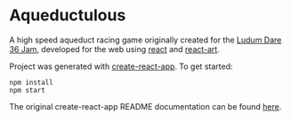 # Aqueductulous

A high speed aqueduct racing game originally created for the [Ludum Dare 36 Jam](http://ludumdare.com/compo/ludum-dare-36/?action=preview&uid=113506), developed for the web using [react](https://github.com/facebook/react) and [react-art](https://github.com/reactjs/react-art).

Project was generated with [create-react-app](https://github.com/facebookincubator/create-react-app). To get started:

    npm install
    npm start

The original create-react-app README documentation can be found [here](https://github.com/facebookincubator/create-react-app/blob/master/template/README.md).